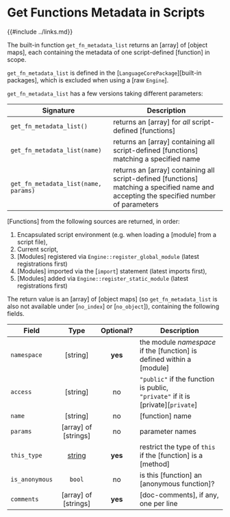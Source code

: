 Get Functions Metadata in Scripts
=================================

{{#include ../links.md}}

The built-in function `get_fn_metadata_list` returns an [array] of [object maps], each containing
the metadata of one script-defined [function] in scope.

`get_fn_metadata_list` is defined in the [`LanguageCorePackage`][built-in packages], which is
excluded when using a [raw `Engine`].

`get_fn_metadata_list` has a few versions taking different parameters:

| Signature                            | Description                                                                                                                             |
| ------------------------------------ | --------------------------------------------------------------------------------------------------------------------------------------- |
| `get_fn_metadata_list()`             | returns an [array] for _all_ script-defined [functions]                                                                                 |
| `get_fn_metadata_list(name)`         | returns an [array] containing all script-defined [functions] matching a specified name                                                  |
| `get_fn_metadata_list(name, params)` | returns an [array] containing all script-defined [functions] matching a specified name and accepting the specified number of parameters |

[Functions] from the following sources are returned, in order:

1. Encapsulated script environment (e.g. when loading a [module] from a script file),
2. Current script,
3. [Modules] registered via `Engine::register_global_module` (latest registrations first)
4. [Modules] imported via the [`import`] statement (latest imports first),
5. [Modules] added via `Engine::register_static_module` (latest registrations first)

The return value is an [array] of [object maps] (so `get_fn_metadata_list` is also not available under
[`no_index`] or [`no_object`]), containing the following fields.

| Field          |            Type            | Optional? | Description                                                                         |
| -------------- | :------------------------: | :-------: | ----------------------------------------------------------------------------------- |
| `namespace`    |          [string]          |  **yes**  | the module _namespace_ if the [function] is defined within a [module]               |
| `access`       |          [string]          |    no     | `"public"` if the function is public,<br/>`"private"` if it is [private][`private`] |
| `name`         |          [string]          |    no     | [function] name                                                                     |
| `params`       |    [array] of [strings]    |    no     | parameter names                                                                     |
| `this_type`    | [string](strings-chars.md) |  **yes**  | restrict the type of `this` if the [function] is a [method]                         |
| `is_anonymous` |           `bool`           |    no     | is this [function] an [anonymous function]?                                         |
| `comments`     |    [array] of [strings]    |  **yes**  | [doc-comments], if any, one per line                                                |
